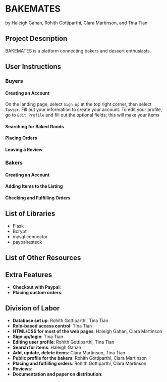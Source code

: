 # BAKEMATES
by Haleigh Gahan, Rohith Gottiparthi, Clara Martinson, and Tina Tian

## Project Description
BAKEMATES is a platform connecting bakers and dessert enthusiasts. 

## User Instructions

### Buyers
#### Creating an Account
On the landing page, select `Sign up` at the top right corner, then select `Taster`. Fill out your information to create your account. To edit your profile, go to `Edit Profile` and fill out the optional fields; this will make your items 

#### Searching for Baked Goods

#### Placing Orders

#### Leaving a Review

### Bakers
#### Creating an Account

#### Adding Items to the Listing

#### Checking and Fulfilling Orders


## List of Libraries
- Flask
- Bcrypt
- mysql.connector
- paypalrestsdk

## List of Other Resources


## Extra Features
- **Checkout with Paypal**:
- **Placing custom orders**:


## Division of Labor
- **Database set up**: Rohith Gottiparthi, Tina Tian
- **Role-based access control**: Tina Tian
- **HTML/CSS for most of the web pages**: Haleigh Gahan, Clara Martinson
- **Sign up/login**: Tina Tian
- **Editing user profile**: Rohith Gottiparthi, Tina Tian
- **Search for items**: Haleigh Gahan
- **Add, update, delete items**: Clara Martinson, Tina Tian
- **Public profile for the bakers**: Rohith Gottiparthi, Clara Martinson
- **Placing and fulfilling orders**: Rohith Gottiparthi, Clara Martinson
- **Reviews**:
- **Documentation and paper on distribution**: